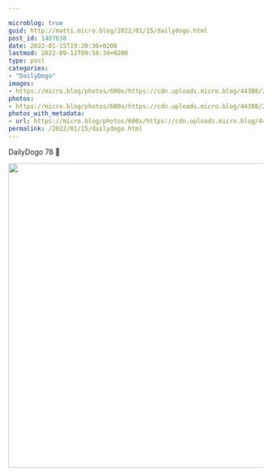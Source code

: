 ```yaml
---

microblog: true
guid: http://matti.micro.blog/2022/01/15/dailydogo.html
post_id: 1487638
date: 2022-01-15T19:20:36+0200
lastmod: 2022-09-12T09:58:34+0200
type: post
categories:
- "DailyDogo"
images:
- https://micro.blog/photos/600x/https://cdn.uploads.micro.blog/44388/2022/5f49881d43.jpg
photos:
- https://micro.blog/photos/600x/https://cdn.uploads.micro.blog/44388/2022/5f49881d43.jpg
photos_with_metadata:
- url: https://micro.blog/photos/600x/https://cdn.uploads.micro.blog/44388/2022/5f49881d43.jpg
permalink: /2022/01/15/dailydogo.html
---
```

DailyDogo 78 🐶

<img src="https://micro.blog/photos/600x/https://blog.martin-haehnel.de/uploads/2022/5f49881d43.jpg" width="600" height="600" alt="" />
